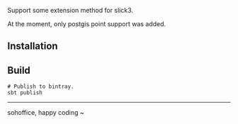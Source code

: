 Support some extension method for slick3.

At the moment, only postgis point support was added.

## Installation


## Build

```
# Publish to bintray.
sbt publish
```

-----

sohoffice, happy coding ~